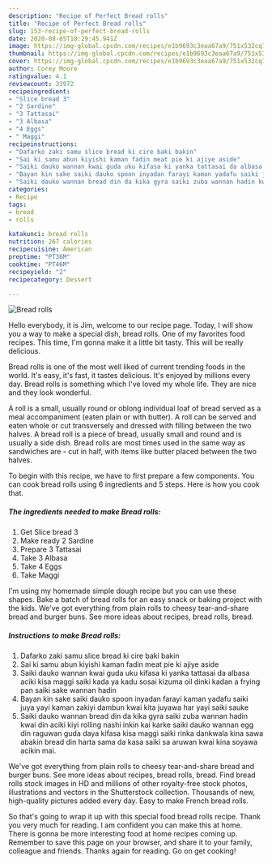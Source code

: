 ```yaml
---
description: "Recipe of Perfect Bread rolls"
title: "Recipe of Perfect Bread rolls"
slug: 153-recipe-of-perfect-bread-rolls
date: 2020-08-05T18:29:45.941Z
image: https://img-global.cpcdn.com/recipes/e1b9693c3eaa67a9/751x532cq70/bread-rolls-recipe-main-photo.jpg
thumbnail: https://img-global.cpcdn.com/recipes/e1b9693c3eaa67a9/751x532cq70/bread-rolls-recipe-main-photo.jpg
cover: https://img-global.cpcdn.com/recipes/e1b9693c3eaa67a9/751x532cq70/bread-rolls-recipe-main-photo.jpg
author: Corey Moore
ratingvalue: 4.1
reviewcount: 33972
recipeingredient:
- "Slice bread 3"
- "2 Sardine"
- "3 Tattasai"
- "3 Albasa"
- "4 Eggs"
- " Maggi"
recipeinstructions:
- "Dafarko zaki samu slice bread ki cire baki bakin"
- "Sai ki samu abun kiyishi kaman fadin meat pie ki ajiye aside"
- "Saiki dauko wannan kwai guda uku kifasa ki yanka tattasai da albasa aciki kisa maggi saiki kada ya kadu sosai kizuma oil dinki kadan a frying pan saiki sake wannan hadin"
- "Bayan kin sake saiki dauko spoon inyadan farayi kaman yadafu saiki juya yayi kaman zakiyi dambun kwai kita juyawa har yayi saiki sauke"
- "Saiki dauko wannan bread din da kika gyra saiki zuba wannan hadin kwai din aciki kiyi rolling nashi inkin kai karke saiki dauko wannan egg din raguwan guda daya kifasa kisa maggi saiki rinka dankwala kina sawa abakin bread din harta sama da kasa saiki sa aruwan kwai kina soyawa acikin mai."
categories:
- Recipe
tags:
- bread
- rolls

katakunci: bread rolls 
nutrition: 267 calories
recipecuisine: American
preptime: "PT36M"
cooktime: "PT46M"
recipeyield: "2"
recipecategory: Dessert

---
```



![Bread rolls](https://img-global.cpcdn.com/recipes/e1b9693c3eaa67a9/751x532cq70/bread-rolls-recipe-main-photo.jpg)

Hello everybody, it is Jim, welcome to our recipe page. Today, I will show you a way to make a special dish, bread rolls. One of my favorites food recipes. This time, I'm gonna make it a little bit tasty. This will be really delicious.

Bread rolls is one of the most well liked of current trending foods in the world. It's easy, it's fast, it tastes delicious. It's enjoyed by millions every day. Bread rolls is something which I've loved my whole life. They are nice and they look wonderful.

A roll is a small, usually round or oblong individual loaf of bread served as a meal accompaniment (eaten plain or with butter). A roll can be served and eaten whole or cut transversely and dressed with filling between the two halves. A bread roll is a piece of bread, usually small and round and is usually a side dish. Bread rolls are most times used in the same way as sandwiches are - cut in half, with items like butter placed between the two halves.


To begin with this recipe, we have to first prepare a few components. You can cook bread rolls using 6 ingredients and 5 steps. Here is how you cook that.

<!--inarticleads1-->

##### The ingredients needed to make Bread rolls:

1. Get Slice bread 3
1. Make ready 2 Sardine
1. Prepare 3 Tattasai
1. Take 3 Albasa
1. Take 4 Eggs
1. Take  Maggi


I&#39;m using my homemade simple dough recipe but you can use these shapes. Bake a batch of bread rolls for an easy snack or baking project with the kids. We&#39;ve got everything from plain rolls to cheesy tear-and-share bread and burger buns. See more ideas about recipes, bread rolls, bread. 

<!--inarticleads2-->

##### Instructions to make Bread rolls:

1. Dafarko zaki samu slice bread ki cire baki bakin
1. Sai ki samu abun kiyishi kaman fadin meat pie ki ajiye aside
1. Saiki dauko wannan kwai guda uku kifasa ki yanka tattasai da albasa aciki kisa maggi saiki kada ya kadu sosai kizuma oil dinki kadan a frying pan saiki sake wannan hadin
1. Bayan kin sake saiki dauko spoon inyadan farayi kaman yadafu saiki juya yayi kaman zakiyi dambun kwai kita juyawa har yayi saiki sauke
1. Saiki dauko wannan bread din da kika gyra saiki zuba wannan hadin kwai din aciki kiyi rolling nashi inkin kai karke saiki dauko wannan egg din raguwan guda daya kifasa kisa maggi saiki rinka dankwala kina sawa abakin bread din harta sama da kasa saiki sa aruwan kwai kina soyawa acikin mai.


We&#39;ve got everything from plain rolls to cheesy tear-and-share bread and burger buns. See more ideas about recipes, bread rolls, bread. Find bread rolls stock images in HD and millions of other royalty-free stock photos, illustrations and vectors in the Shutterstock collection. Thousands of new, high-quality pictures added every day. Easy to make French bread rolls. 

So that's going to wrap it up with this special food bread rolls recipe. Thank you very much for reading. I am confident you can make this at home. There is gonna be more interesting food at home recipes coming up. Remember to save this page on your browser, and share it to your family, colleague and friends. Thanks again for reading. Go on get cooking!
